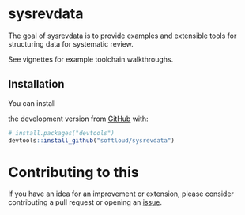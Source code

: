 
<!-- README.md is generated from README.Rmd. Please edit that file -->

# sysrevdata

<!-- badges: start -->

<!-- badges: end -->

The goal of sysrevdata is to provide examples and extensible tools for
structuring data for systematic review.

See vignettes for example toolchain walkthroughs.

## Installation

You can install
<!-- the released version of sysrevdata from [CRAN](https://CRAN.R-project.org) with: -->

<!-- ``` r -->

<!-- install.packages("sysrevdata") -->

<!-- ``` -->

<!-- And  -->

the development version from [GitHub](https://github.com/) with:

``` r
# install.packages("devtools")
devtools::install_github("softloud/sysrevdata")
```

# Contributing to this

If you have an idea for an improvement or extension, please consider
contributing a pull request or opening an
[issue](https://github.com/softloud/sysrevdata/issues).
